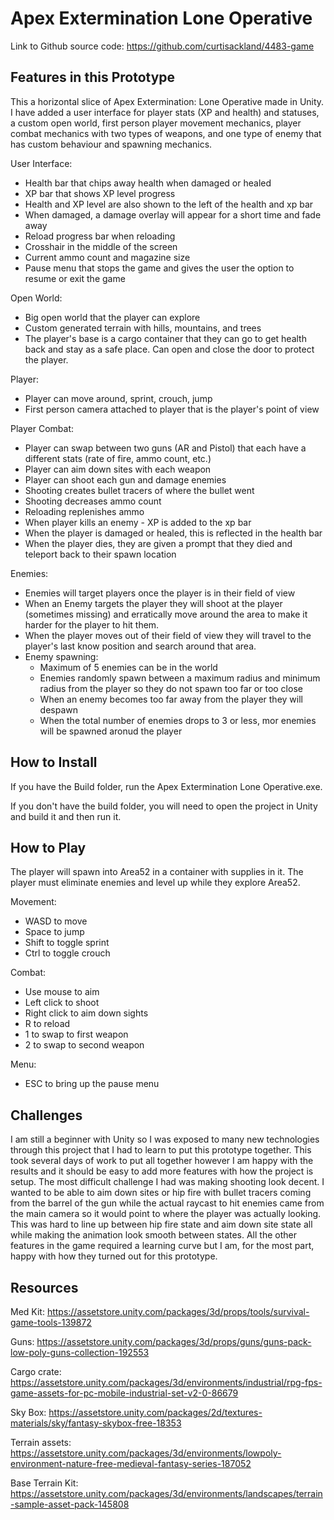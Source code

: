 # Apex Extermination Lone Operative

Link to Github source code: https://github.com/curtisackland/4483-game

## Features in this Prototype

This a horizontal slice of Apex Extermination: Lone Operative made in Unity. I have added a user interface for player stats (XP and health) and statuses, a custom open world, first person player movement mechanics, player combat mechanics with two types of weapons, and one type of enemy that has custom behaviour and spawning mechanics.

User Interface:
- Health bar that chips away health when damaged or healed
- XP bar that shows XP level progress
- Health and XP level are also shown to the left of the health and xp bar
- When damaged, a damage overlay will appear for a short time and fade away
- Reload progress bar when reloading
- Crosshair in the middle of the screen
- Current ammo count and magazine size
- Pause menu that stops the game and gives the user the option to resume or exit the game

Open World:
- Big open world that the player can explore
- Custom generated terrain with hills, mountains, and trees
- The player's base is a cargo container that they can go to get health back and stay as a safe place. Can open and close the door to protect the player.

Player:
- Player can move around, sprint, crouch, jump
- First person camera attached to player that is the player's point of view

Player Combat:
- Player can swap between two guns (AR and Pistol) that each have a different stats (rate of fire, ammo count, etc.)
- Player can aim down sites with each weapon
- Player can shoot each gun and damage enemies
- Shooting creates bullet tracers of where the bullet went
- Shooting decreases ammo count
- Reloading replenishes ammo
- When player kills an enemy - XP is added to the xp bar
- When the player is damaged or healed, this is reflected in the health bar
- When the player dies, they are given a prompt that they died and teleport back to their spawn location

Enemies:
- Enemies will target players once the player is in their field of view
- When an Enemy targets the player they will shoot at the player (sometimes missing) and erratically move around the area to make it harder for the player to hit them.
- When the player moves out of their field of view they will travel to the player's last know position and search around that area.
- Enemy spawning:
    - Maximum of 5 enemies can be in the world
    - Enemies randomly spawn between a maximum radius and minimum radius from the player so they do not spawn too far or too close
    - When an enemy becomes too far away from the player they will despawn
    - When the total number of enemies drops to 3 or less, mor enemies will be spawned aronud the player

## How to Install

If you have the Build folder, run the Apex Extermination Lone Operative.exe.

If you don't have the build folder, you will need to open the project in Unity and build it and then run it.

## How to Play

The player will spawn into Area52 in a container with supplies in it. The player must eliminate enemies and level up while they explore Area52.

Movement:
- WASD to move
- Space to jump
- Shift to toggle sprint
- Ctrl to toggle crouch

Combat:
- Use mouse to aim
- Left click to shoot
- Right click to aim down sights
- R to reload
- 1 to swap to first weapon
- 2 to swap to second weapon

Menu:
- ESC to bring up the pause menu

## Challenges

I am still a beginner with Unity so I was exposed to many new technologies through this project that I had to learn to put this prototype together. This took several days of work to put all together however I am happy with the results and it should be easy to add more features with how the project is setup. The most difficult challenge I had was making shooting look decent. I wanted to be able to aim down sites or hip fire with bullet tracers coming from the barrel of the gun while the actual raycast to hit enemies came from the main camera so it would point to where the player was actually looking. This was hard to line up between hip fire state and aim down site state all while making the animation look smooth between states. All the other features in the game required a learning curve but I am, for the most part, happy  with how they turned out for this prototype.

## Resources

Med Kit:
https://assetstore.unity.com/packages/3d/props/tools/survival-game-tools-139872

Guns:
https://assetstore.unity.com/packages/3d/props/guns/guns-pack-low-poly-guns-collection-192553

Cargo crate:
https://assetstore.unity.com/packages/3d/environments/industrial/rpg-fps-game-assets-for-pc-mobile-industrial-set-v2-0-86679

Sky Box:
https://assetstore.unity.com/packages/2d/textures-materials/sky/fantasy-skybox-free-18353

Terrain assets:
https://assetstore.unity.com/packages/3d/environments/lowpoly-environment-nature-free-medieval-fantasy-series-187052

Base Terrain Kit:
https://assetstore.unity.com/packages/3d/environments/landscapes/terrain-sample-asset-pack-145808

